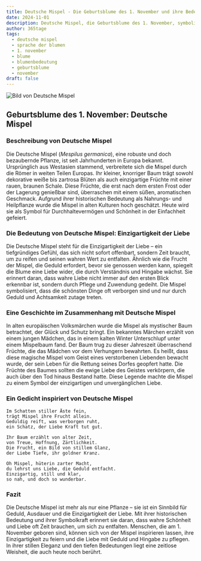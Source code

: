 ```yaml
---
title: Deutsche Mispel - Die Geburtsblume des 1. November und ihre Bedeutung
date: 2024-11-01
description: Deutsche Mispel, die Geburtsblume des 1. November, symbolisiert Einzigartigkeit der Liebe. Erfahre mehr über ihre Geschichte, Bedeutung und Symbolik in der Sprache der Blumen.
author: 365tage
tags:
  - deutsche mispel
  - sprache der blumen
  - 1. november
  - blume
  - blumenbedeutung
  - geburtsblume
  - november
draft: false
---
```


![Bild von Deutsche Mispel](https://cdn.pixabay.com/photo/2018/10/02/07/36/medlar-3718103_1280.jpg#center)


## Geburtsblume des 1. November: Deutsche Mispel

### Beschreibung von Deutsche Mispel

Die Deutsche Mispel (_Mespilus germanica_), eine robuste und doch bezaubernde Pflanze, ist seit Jahrhunderten in Europa bekannt. Ursprünglich aus Westasien stammend, verbreitete sich die Mispel durch die Römer in weiten Teilen Europas. Ihr kleiner, knorriger Baum trägt sowohl dekorative weiße bis zartrosa Blüten als auch einzigartige Früchte mit einer rauen, braunen Schale. Diese Früchte, die erst nach dem ersten Frost oder der Lagerung genießbar sind, überraschen mit einem süßen, aromatischen Geschmack. Aufgrund ihrer historischen Bedeutung als Nahrungs- und Heilpflanze wurde die Mispel in alten Kulturen hoch geschätzt. Heute wird sie als Symbol für Durchhaltevermögen und Schönheit in der Einfachheit gefeiert.

### Die Bedeutung von Deutsche Mispel: Einzigartigkeit der Liebe

Die Deutsche Mispel steht für die Einzigartigkeit der Liebe – ein tiefgründiges Gefühl, das sich nicht sofort offenbart, sondern Zeit braucht, um zu reifen und seinen wahren Wert zu entfalten. Ähnlich wie die Frucht der Mispel, die Geduld erfordert, bevor sie genossen werden kann, spiegelt die Blume eine Liebe wider, die durch Verständnis und Hingabe wächst. Sie erinnert daran, dass wahre Liebe nicht immer auf den ersten Blick erkennbar ist, sondern durch Pflege und Zuwendung gedeiht. Die Mispel symbolisiert, dass die schönsten Dinge oft verborgen sind und nur durch Geduld und Achtsamkeit zutage treten.

### Eine Geschichte im Zusammenhang mit Deutsche Mispel

In alten europäischen Volksmärchen wurde die Mispel als mystischer Baum betrachtet, der Glück und Schutz bringt. Ein bekanntes Märchen erzählt von einem jungen Mädchen, das in einem kalten Winter Unterschlupf unter einem Mispelbaum fand. Der Baum trug zu dieser Jahreszeit überraschend Früchte, die das Mädchen vor dem Verhungern bewahrten. Es heißt, dass diese magische Mispel vom Geist eines verstorbenen Liebenden bewacht wurde, der sein Leben für die Rettung seines Dorfes geopfert hatte. Die Früchte des Baumes sollten die ewige Liebe des Geistes verkörpern, die auch über den Tod hinaus Bestand hatte. Diese Legende machte die Mispel zu einem Symbol der einzigartigen und unvergänglichen Liebe.

### Ein Gedicht inspiriert von Deutsche Mispel

```
Im Schatten stiller Äste fein,  
trägt Mispel ihre Frucht allein.  
Geduldig reift, was verborgen ruht,  
ein Schatz, der Liebe Kraft tut gut.  

Ihr Baum erzählt von alter Zeit,  
von Treue, Hoffnung, Zärtlichkeit.  
Die Frucht, ein Bild von stillem Glanz,  
der Liebe Tiefe, ihr goldner Kranz.  

Oh Mispel, hüterin zarter Macht,  
du lehrst uns Liebe, die Geduld entfacht.  
Einzigartig, still und klar,  
so nah, und doch so wunderbar.  
```

### Fazit

Die Deutsche Mispel ist mehr als nur eine Pflanze – sie ist ein Sinnbild für Geduld, Ausdauer und die Einzigartigkeit der Liebe. Mit ihrer historischen Bedeutung und ihrer Symbolkraft erinnert sie daran, dass wahre Schönheit und Liebe oft Zeit brauchen, um sich zu entfalten. Menschen, die am 1. November geboren sind, können sich von der Mispel inspirieren lassen, ihre Einzigartigkeit zu feiern und die Liebe mit Geduld und Hingabe zu pflegen. In ihrer stillen Eleganz und den tiefen Bedeutungen liegt eine zeitlose Weisheit, die auch heute noch berührt.